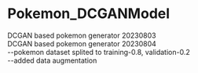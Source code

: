 # Pokemon_DCGANModel

DCGAN based pokemon generator 20230803\
DCGAN based pokemon generator 20230804\
--pokemon dataset splited to training-0.8, validation-0.2\
--added data augmentation
